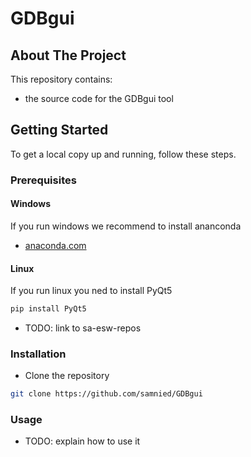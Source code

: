 # GDBgui

## About The Project
This repository contains:
* the source code for the GDBgui tool

## Getting Started
To get a local copy up and running, follow these steps.

### Prerequisites
#### Windows
If you run windows we recommend to install ananconda
* [anaconda.com](https://docs.anaconda.com/anaconda/install/windows/)

#### Linux
If you run linux you ned to install PyQt5
```sh
pip install PyQt5
```
* TODO: link to sa-esw-repos

### Installation
* Clone the repository
```sh
git clone https://github.com/samnied/GDBgui
```

### Usage
* TODO: explain how to use it
